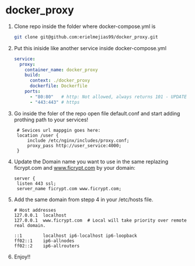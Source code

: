 # docker_proxy

1. Clone repo inside the folder where docker-compose.yml is
    ```bash
    git clone git@github.com:erielmejias99/docker_proxy.git
    ```
 
2. Put this iniside like another service inside docker-compose.yml
      ```yml
      service:
        proxy: 
          container_name: docker_proxy
          build:
            context: ./docker_proxy
            dockerfile: Dockerfile
          ports:
            - "80:80"   # http: Not allowed, always returns 101 - UPDATE PROTOCOL
            - "443:443" # https
      ```
      
3. Go inside the foler of the repo open file default.conf and start adding prothing path to your services!
   ```nginx configuration file
    # Sevices url mappgin goes here:
    location /user {
        include /etc/nginx/includes/proxy.conf;
        proxy_pass http://user_service:4000;
    }
   ```

4. Update the Domain name you want to use in the same replazing ficrypt.com and www.ficrypt.com by your domain:
   ```nginx configuration file
   server {
    listen 443 ssl;
    server_name ficrypt.com www.ficrypt.com;
   ```
   
5. Add the same domain from stepp 4 in your /etc/hosts file.
    ```nginx configuration file
    # Host addresses
    127.0.0.1  localhost
    127.0.0.1  www.ficrypt.com  # Local will take priority over remote real domain.

    ::1        localhost ip6-localhost ip6-loopback
    ff02::1    ip6-allnodes
    ff02::2    ip6-allrouters
    ```
    
6. Enjoy!! 
